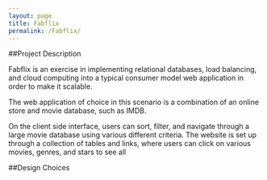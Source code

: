 ```yaml
---
layout: page
title: Fabflix 
permalink: /Fabflix/
---
```


##Project Description

Fabflix is an exercise in implementing relational databases, load balancing,
and cloud computing into a typical consumer model web application in order to
make it scalable.

The web application of choice in this scenario is a combination of an online
store and movie database, such as IMDB.

On the client side interface, users can sort, filter, and navigate through
a large movie database using various different criteria. The website is set up
through a collection of tables and links, where users can click on various
movies, genres, and stars to see all 


##Design Choices



